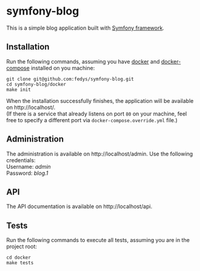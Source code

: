# symfony-blog

This is a simple blog application built with [Symfony framework](https://symfony.com/).

## Installation
Run the following commands, assuming you have [docker](https://www.docker.com/) and [docker-compose](https://docs.docker.com/compose/)
installed on you machine:
```shell script
git clone git@github.com:fedys/symfony-blog.git
cd symfony-blog/docker
make init
```
When the installation successfully finishes, the application will be available on http://localhost/.  
(If there is a service that already listens on port `80` on your machine, feel free to specify a different port
via `docker-compose.override.yml` file.) 


## Administration
The administration is available on http://localhost/admin. Use the following credentials:  
Username: _admin_  
Password: _blog.1_

## API
The API documentation is available on http://localhost/api.

## Tests
Run the following commands to execute all tests, assuming you are in the project root:
```shell script
cd docker
make tests
```

